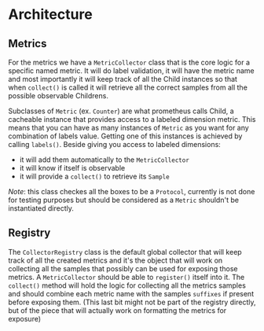 # Architecture

## Metrics

For the metrics we have a `MetricCollector` class that is the core logic for a specific named metric.
It will do label validation, it will have the metric name and most importantly it will keep track of all the Child instances so that when `collect()` is called it will retrieve all the correct samples from all the possible observable Childrens.

Subclasses of `Metric` (ex. `Counter`) are what prometheus calls Child, a cacheable instance that provides access to a labeled dimension metric.
This means that you can have as many instances of `Metric` as you want for any combination of labels value. Getting one of this instances is achieved by calling `labels()`.
Beside giving you access to labeled dimensions:
  - it will add them automatically to the `MetricCollector`
  - it will know if itself is observable
  - it will provide a `collect()` to retrieve its `Sample`

*Note*: this class checkes all the boxes to be a `Protocol`, currently is not done for testing purposes but should be considered as a `Metric` shouldn't be instantiated directly.

## Registry

The `CollectorRegistry` class is the default global collector that will keep track of all the created metrics and it's the object that will work on collecting all the samples that possibly can be used for exposing those metrics.
A `MetricCollector` should be able to `register()` itself into it.
The `collect()` method will hold the logic for collecting all the metrics samples and should combine each metric name with the samples `suffixes` if present before exposing them. (This last bit might not be part of the registry directly, but of the piece that will actually work on formatting the metrics for exposure)
